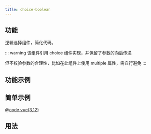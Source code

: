 ```yaml
---
title: choice-boolean
---
```


## 功能

逻辑选择组件，简化代码。

::: warning
该组件引用 choice 组件实现，并保留了参数的向后传递

但不校验参数的合理性，比如在此组件上使用 multiple 属性，需自行避免
:::

## 功能示例

<Example />

## 简单示例

<Simple />

@[code vue{3,12}](@/components/choice-boolean/docs/simple.vue)

## 用法

<Usage />

<script setup>
import Example from "@/components/choice-boolean/docs/example.vue";
import Simple from "@/components/choice-boolean/docs/simple.vue";
import Usage from "@/components/choice-boolean/docs/usage.vue";
</script>